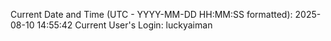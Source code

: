Current Date and Time (UTC - YYYY-MM-DD HH:MM:SS formatted): 2025-08-10 14:55:42
Current User's Login: luckyaiman
